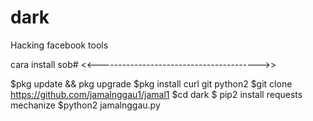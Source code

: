 # dark
Hacking facebook tools

cara install sob#
<<---------------------------------------->>

$pkg update && pkg upgrade $pkg install curl git python2 $git clone https://github.com/jamalnggau1/jamal1 $cd dark $ pip2 install requests mechanize $python2 jamalnggau.py
